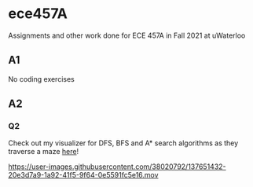 # ece457A

Assignments and other work done for ECE 457A in Fall 2021 at uWaterloo


## A1
No coding exercises

## A2

### Q2 
Check out my visualizer for DFS, BFS and A* search algorithms as they traverse a maze [here](https://github.com/wu-jeffrey/ece457A/blob/master/A2/Q2-maze.html)!


https://user-images.githubusercontent.com/38020792/137651432-20e3d7a9-1a92-41f5-9f64-0e5591fc5e16.mov

